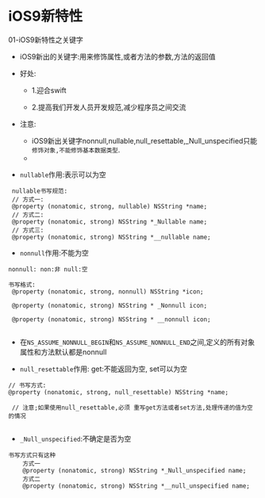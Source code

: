 # iOS9新特性

01-iOS9新特性之关键字
* iOS9新出的关键字:用来修饰属性,或者方法的参数,方法的返回值
* 好处:

    * 1.迎合swift

    * 2.提高我们开发人员开发规范,减少程序员之间交流

* 注意:
    * iOS9新出关键字nonnull,nullable,null_resettable,_Null_unspecified只能`修饰对象,不能修饰基本数据类型`.
    *
* `nullable`作用:表示可以为空

```
 nullable书写规范:
 // 方式一:
 @property (nonatomic, strong, nullable) NSString *name;
 // 方式二:
 @property (nonatomic, strong) NSString *_Nullable name;
 // 方式三:
 @property (nonatomic, strong) NSString *__nullable name;

```
* `nonnull`作用:不能为空

```
nonnull: non:非 null:空

书写格式:
 @property (nonatomic, strong, nonnull) NSString *icon;

 @property (nonatomic, strong) NSString * _Nonnull icon;

 @property (nonatomic, strong) NSString * __nonnull icon;


```

* 在`NS_ASSUME_NONNULL_BEGIN`和`NS_ASSUME_NONNULL_END`之间,定义的所有对象属性和方法默认都是nonnull

* `null_resettable`作用: get:不能返回为空, set可以为空

```
// 书写方式:
@property (nonatomic, strong, null_resettable) NSString *name;

 // 注意;如果使用null_resettable,必须 重写get方法或者set方法,处理传递的值为空的情况


```

* `_Null_unspecified`:不确定是否为空

```
书写方式只有这种
    方式一
    @property (nonatomic, strong) NSString *_Null_unspecified name;
    方式二
    @property (nonatomic, strong) NSString *__null_unspecified name;
```

